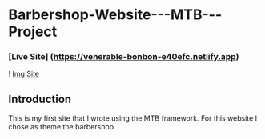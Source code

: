 # Barbershop-Website---MTB---Project

### [Live Site] (https://venerable-bonbon-e40efc.netlify.app)

! [Img Site](https://seupload.com/xIy/Untitled-1.png)

## Introduction
This is my first site that I wrote using the MTB framework. For this website I chose as theme the barbershop
